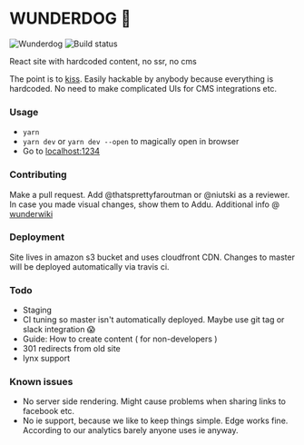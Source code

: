# WUNDERDOG 🦒

![Wunderdog](https://avatars1.githubusercontent.com/u/8065613?s=200&v=4)
![Build status](https://api.travis-ci.com/wunderdogsw/w2.svg?branch=master)

React site with hardcoded content, no ssr, no cms

The point is to [kiss](https://gph.is/XIGARm). 
Easily hackable by anybody because everything is hardcoded. 
No need to make complicated UIs for CMS integrations etc.


### Usage

* `yarn`
* `yarn dev` or `yarn dev --open` to magically open in browser
* Go to [localhost:1234](http://localhost:1234)


### Contributing

Make a pull request. Add @thatsprettyfaroutman or @niutski as a reviewer. In case you made visual changes, show them to Addu.
Additional info @ [wunderwiki](https://wunderdog.atlassian.net/wiki/spaces/WD/pages/265781254/www.wunder.dog+-+our+new+interwebs)


### Deployment

Site lives in amazon s3 bucket and uses cloudfront CDN.
Changes to master will be deployed automatically via travis ci.


### Todo

* Staging
* CI tuning so master isn't automatically deployed. Maybe use git tag or slack integration 😱
* Guide: How to create content ( for non-developers )
* 301 redirects from old site
* lynx support


### Known issues

* No server side rendering. Might cause problems when sharing links to facebook etc.
* No ie support, because we like to keep things simple. Edge works fine. According to our analytics barely anyone uses ie anyway.

